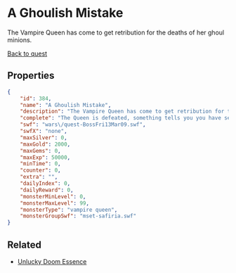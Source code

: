 # A Ghoulish Mistake

The Vampire Queen has come to get retribution for the deaths of her ghoul minions.

[Back to quest](../quests.md)

## Properties

```json
{
    "id": 384,
    "name": "A Ghoulish Mistake",
    "description": "The Vampire Queen has come to get retribution for the deaths of her ghoul minions.",
    "complete": "The Queen is defeated, something tells you you have seen the last of the vampire queen though.",
    "swf": "wars\/quest-BossFri13Mar09.swf",
    "swfX": "none",
    "maxSilver": 0,
    "maxGold": 2000,
    "maxGems": 0,
    "maxExp": 50000,
    "minTime": 0,
    "counter": 0,
    "extra": "",
    "dailyIndex": 0,
    "dailyReward": 0,
    "monsterMinLevel": 0,
    "monsterMaxLevel": 99,
    "monsterType": "vampire queen",
    "monsterGroupSwf": "mset-safiria.swf"
}
```

## Related

- [Unlucky Doom Essence](../items/913-unlucky-doom-essence.md)

